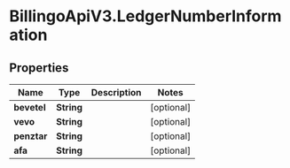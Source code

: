 # BillingoApiV3.LedgerNumberInformation

## Properties
Name | Type | Description | Notes
------------ | ------------- | ------------- | -------------
**bevetel** | **String** |  | [optional] 
**vevo** | **String** |  | [optional] 
**penztar** | **String** |  | [optional] 
**afa** | **String** |  | [optional] 
